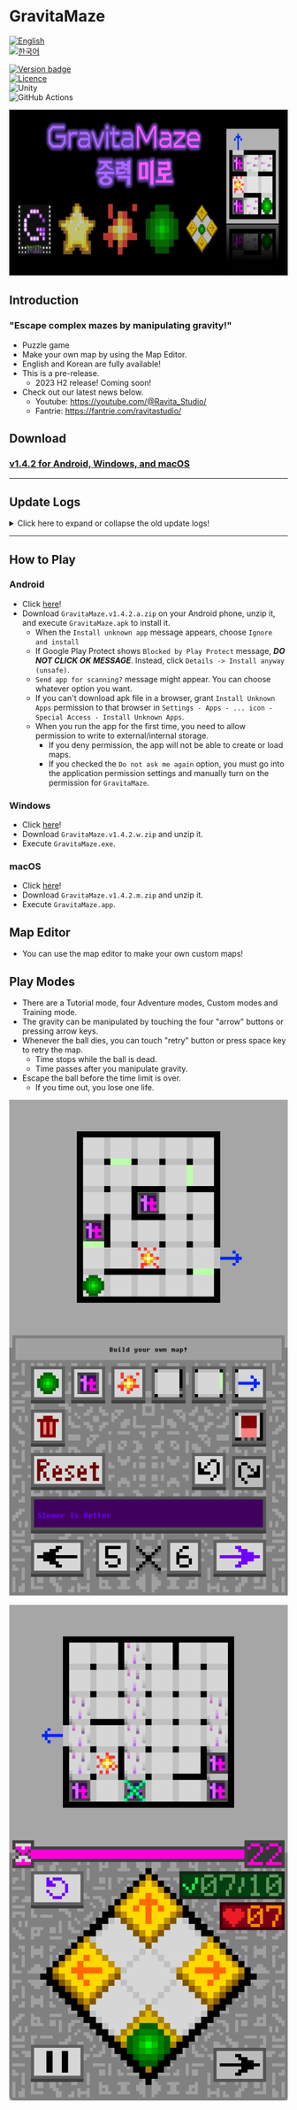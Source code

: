 # GravitaMaze

[![English](https://img.shields.io/badge/lang-English-red.svg)](./README.md)  
[![한국어](https://img.shields.io/badge/lang-한국어-blue.svg)](./README.ko.md)

[![Version badge](https://img.shields.io/badge/Version-1.4.2-purple.svg)](https://github.com/salt26/gravita-maze/releases/tag/v1.4.2)  
[![Licence](https://img.shields.io/badge/License-MIT-green.svg)](./LICENSE)  
![Unity](https://img.shields.io/badge/unity-%23000000.svg?style=for-the-badge&logo=unity&logoColor=white)  
![GitHub Actions](https://img.shields.io/badge/github%20actions-%232671E5.svg?style=for-the-badge&logo=githubactions&logoColor=white)

<img src="./Figures/Banner.png" height=300>

## Introduction

### "Escape complex mazes by manipulating gravity!"

* Puzzle game
* Make your own map by using the Map Editor.
* English and Korean are fully available!
* This is a pre-release.
  * 2023 H2 release! Coming soon!
* Check out our latest news below.
  * Youtube: https://youtube.com/@Ravita_Studio/
  * Fantrie: https://fantrie.com/ravitastudio/

## Download

### [v1.4.2 for Android, Windows, and macOS](https://github.com/salt26/gravita-maze/releases/tag/v1.4.2)

---

## Update Logs

<details>
<summary>Click here to expand or collapse the old update logs!</summary>

### Updates (v1.4.0 -> v1.4.1)

> Important: v1.4.1 has a critical bug! Please download v1.4.2.

* Localization (English and Korean)
* Change fonts.
* Add Settings scene.
* Improve Tutorial mode.
* Improve UI/UX.
* Add several Training maps.
* Expand the size of the four types of gravity manipulation buttons again.
* Fix some bugs.

### Updates (v1.3.1 -> v1.4.0)

#### Sound

* Add various sound effects
* Add background music for editor scene

#### Considerations for First-time Users

* Add a first-time user scene that allows users to start the tutorial immediately after installing the app.
  * Skip is also available.
* Provide a detailed tutorial tooltip.
* Minor changes in tutorial maps

#### Add New Modes

* Add Custom mode
  * You can play by selecting the map you want.
  * From now, you don't need to enter editor mode to play custom maps.
  * For each map, record the number of attempts until the first time you clear it and keep it stuffed semi-permanently.
* Add Training mode
  * You can practice by type of gimmicks.
  * For each map, record the number of attempts until the first time you clear it and keep it stuffed semi-permanently.
* Add credit scene

#### Giving a Sense of Accomplishment and Motivation

* Reorganize result UI of Tutorial and Adventure mode with some animations and SFXs.
* Add star system
  * If you clear the Tutorial, you will receive three stars.
  * If you clear one of the four Adventure levels, you will receive stars differently depending on the number of lives left.
  * In the mode selection scene and the adventure level selection scene, you can see the highest number of stars acquired at each level. It remains after restarting or updating the app.
* Add series of map system to Adventure mode
  * You can experience various maps than before.
  * It increases the life of a repeat play.
* Add 'God' difficulty to custom mode
  * Maps that require 20 to 50 tries or more for an expert player.
* Add new maps and adjust map balance

#### Improving convenience and user experience

* Expand the size of the four types of gravity manipulation buttons.
* All the letters of iron were changed to bright colors overall.
* In the mode selection scene and the adventure level selection scene, maps are reorganized so that there is no need to press the retry button.
* Reorganize menu UI displayed when game is paused in Tutorial, Adventure, Custom and Training mode.
  * Background volume and sound effects volume can be adjusted from the Pause menu.
  * You can skip the map (make remaining time to zero) from the Pause menu.
* Change the folder name so that map folders appear in ascending order for difficulty in Custom mode.
* Change the image and add animation of the portal.

### Updates (v1.3.0 -> v1.3.1)

#### Common

* In any game play mode,
  * Time pauses when the ball dies or the retry button is pressed. Time starts to go by again when you press any gravity manipulation buttons.
  * The timer UI changes color to pink while the time is paused. Its color turns purple while the time goes by.
  * When a ball escapes, it is shown an animation that moves slowly by gravity.
* Add a new BGM for the game play scenes (Tutorial, Adventure and Test phase in Editor).
* In Adventure mode,
  * Huge scale of map balance patch is done.
    * Easy: 5 maps are replaced, and the time limit of a map is changed.
    * Normal: 7 maps are replaced.
    * Hard: 5 maps are replaced.
    * Insane: 7 maps are replaced.
  * Maps with shutters can also appear in adventure mode.

#### Android

* The continuous integration(CI) targets Android API level to 28. (Android 9.0 'Pie')
  * This is because there are issues related to storage read/write permission when the target API level is 29 or higher.

### Updates (v.1.2.1 -> v1.3.0)

#### Common

* The Shutter has added!
  * Until the ball passes, the shutter is the same as no wall.
  * Once a ball passes, the shutter is treated as a wall.
* Add a BGM for the main scene.
* In Tutorial mode,
  * Two maps are added, including shutters.
* In Editor mode,
  * You can place shutters in your maps.
  * If the folder is empty, show the text "Empty!"
  * Fixed a bug related to the long file name.
  * Fixed a bug related to the scroll bar in the Open or Save UI.
* More type of screen resolution is supported.
  * 9:22 is now supported. (Portrait)
* The continuous integration(CI) was added to automatically build for Android, Windows and macOS.

#### Android

* The target API level is set to 28. (Android 9.0 'Pie')
  * This is because there are issues related to storage read/write permission when the target API level is 29 or higher.

### Updates (v.1.1.0 -> v.1.2.1)

#### Common

* In Tutorial mode,
  * The progress is displayed.
  * You can pause and resume the game.
  * When you leave or complete the game, the results window is displayed.
* In Adventure mode,
  * Huge scale of map balance patch is done.
    * Easy: 5 lives, 10 maps to escape, more easier than before!
    * Normal: 5 lives, 10 maps to escape, a little easier than before.
    * Hard: 7 lives, 10 maps to escape
    * Insane: 10 lives, 10 maps to escape, more harder than before!
  * The remaining life and progress are displayed.
  * You can pause and resume the game.
  * When you leave or complete the game, the results window is displayed.
* Many types of screen resolution are supported.
  * 9:16, 9:18, 9:18.5, 9:19, 9:19.5, 9:20, 9:20.5, 9:21 are supported. (Portrait)
  * 3:4 is not supported.

#### Android

* You can press the Back key to press the Pause button in Tutorial and Adventure mode.

#### Windows

* You can press the Enter key to press the Next button in Tutorial and Adventure mode.
* You can press the Esc key to press the Pause button in Tutorial and Adventure mode.

#### macOS

* You can press the Enter key to press the Next button in Tutorial and Adventure mode.
* You can press the Esc key to press the Pause button in Tutorial and Adventure mode.

### Updates (v.1.0.2 -> v.1.1.0)

#### Common

* Adventure mode is now playable!
  * There are Easy, Normal, Hard, and Insane levels.
  * In adventure mode, the map is randomly rotated or flipped.
  * There are five lives given, but they are not displayed in the UI yet.
* Even if you modify the map file(`.txt`) directly to increase the time limit to more than 30 seconds, the maximum time limit is set to 30 seconds.

### Updates (v.1.0.1 -> v.1.0.2)

#### Common

* The default value for the time limit has increased from 10 seconds to 30 seconds.
* Several maps have been added.

#### Android

* Maps can now be saved on internal storage rather than on the app's internal data.
  * You can share your own map or download other's map!
  * The map files are saved in `GravitaMaze/Maps`.

</details>

---

## How to Play

### Android

* Click [here](https://github.com/salt26/gravita-maze/releases/tag/v1.4.2)!
* Download `GravitaMaze.v1.4.2.a.zip` on your Android phone, unzip it, and execute `GravitaMaze.apk` to install it.
  * When the `Install unknown app` message appears, choose `Ignore and install`
  * If Google Play Protect shows `Blocked by Play Protect` message, ***DO NOT CLICK OK MESSAGE***. Instead, click `Details -> Install anyway (unsafe)`.
  * `Send app for scanning?` message might appear. You can choose whatever option you want.
  * If you can't download apk file in a browser, grant `Install Unknown Apps` permission to that browser in `Settings - Apps - ... icon - Special Access - Install Unknown Apps`.
  * When you run the app for the first time, you need to allow permission to write to external/internal storage.
    * If you deny permission, the app will not be able to create or load maps.
    * If you checked the `Do not ask me again` option, you must go into the application permission settings and manually turn on the permission for `GravitaMaze`.

### Windows

* Click [here](https://github.com/salt26/gravita-maze/releases/tag/v1.4.2)!
* Download `GravitaMaze.v1.4.2.w.zip` and unzip it.
* Execute `GravitaMaze.exe`.

### macOS

* Click [here](https://github.com/salt26/gravita-maze/releases/tag/v1.4.2)!
* Download `GravitaMaze.v1.4.2.m.zip` and unzip it.
* Execute `GravitaMaze.app`.

## Map Editor

* You can use the map editor to make your own custom maps!

## Play Modes

* There are a Tutorial mode, four Adventure modes, Custom modes and Training mode.
* The gravity can be manipulated by touching the four "arrow" buttons or pressing arrow keys.
* Whenever the ball dies, you can touch "retry" button or press space key to retry the map.
  * Time stops while the ball is dead.
  * Time passes after you manipulate gravity.
* Escape the ball before the time limit is over.
  * If you time out, you lose one life.

![Screenshot1](./Figures/Screenshot1.v1.4.1.png)

![Screenshot2](./Figures/Screenshot2.v1.4.1.png)
